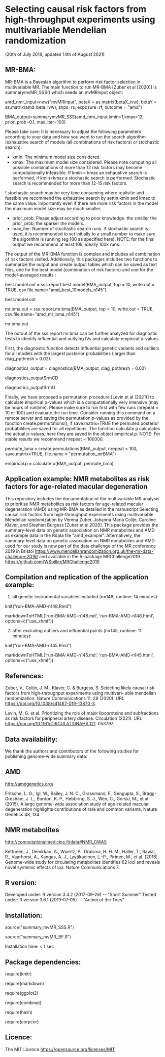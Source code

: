 # Selecting causal risk factors from high-throughput experiments using multivariable Mendelian randomization

(20th of July 2018, updated 14th of August 2021)


MR-BMA:
-------------
MR-BMA is a Bayesian algorithm to perform risk factor selection in multivariable MR. 
The main function to run MR-BMA [Zuber et al (2020)] is summarymvMR_SSS() which needs an mvMRInput object:

amd_nmr_input=new("mvMRInput", betaX = as.matrix(betaX_ivw), betaY = as.matrix(amd_beta_ivw), snps=rs, exposure=rf, outcome = "amd")

BMA_output=summarymvMR_SSS(amd_nmr_input,kmin=1,kmax=12, prior_prob=0.1, max_iter=100)

Please take care: It is necessary to adjust the following parameters according to your data and how you want to run the search algorithm (exhaustive search of models (all combinations of risk factors) or stochastic search):

- kmin: The minimum model size considered.
- kmax: The maximum model size considered. Please note computing all possible combinations of more than 12 risk factors may become computationally infeasible. If kmin = kmax an exhaustive search is performed, if kmin<kmax a stochastic search is performed. Stochastic search is recommended for more than 12-15 risk factors.

! stochastic search may be very time consuming where realisitic and feasible we recommend the exhaustive search by settin kmin and kmax to the same value. Importantly even if there are more risk factors in the model the maximum model size may be much smaller.

- prior_prob: Please adjust according to prior knowledge. the smaller the prior_prob, the sparser the models.
- max_iter: Number of stochastic search runs. If stochastic search is used, it is recommended to set initially to a small number to make sure the algorithm is running (eg 100 as specified here). NOTE: for the final output we recommend at least 10k, ideally 100k runs.

The output of the MR-BMA function is complex and includes all combination of risk factors visited. Additionally, this packages includes two functions to summarize the output and create output tables which can be saved as text files, one for the best model (combination of risk factors) and one for the model-averaged results :

best.model.out = sss.report.best.model(BMA_output, top = 10, write.out = TRUE, csv.file.name="amd_best_10models_n145")

best.model.out

mr.bma.out = sss.report.mr.bma(BMA_output, top = 10, write.out = TRUE, csv.file.name="amd_mr_bma_n145")

mr.bma.out


The outout of the sss.report.mr.bma can be further analyzed for diagnostic tests to identify influential and outlying IVs and calculate empirical p-values.

First, the diagnostic function detects influential genetic variants and outliers for all models with the largest posterior probabilities (larger than diag_ppthresh = 0.02). 

diagnostics_output = diagnostics(BMA_output, diag_ppthresh = 0.02)

diagnostics_output$rmCD

diagnostics_output$rmO

Finally, we have proposed a permutation procedure [Levin et al (2021)] to calculate empirical p-values which is a computationally very intensive (may be hours of runtime). Please make sure to run first with few runs (nrepeat = 10 or 100) and evaluate the run time. Consider running this command on a remote server and saving the permutation p-values as provided by the function create.permutations(), if save.matrix=TRUE the permuted posterior probabilities are saved for all repetitions. The function calculate.p calculates the actual p-values, here they are saved in the object empirical.p. 
NOTE: For stable results we recommend nrepeat = 100000.

permute_bma = create.permutations(BMA_output, nrepeat = 100, save.matrix=TRUE, file.name = "permutation_mrBMA")

empirical.p = calculate.p(BMA_output, permute_bma)



Application example: NMR metabolites as risk factors for age-related macular degeneration
--------------------------
This repository includes the documentation of the multivariable MR analysis to prioritise NMR metabolites as risk factors for age-related macular degeneration (AMD) using MR-BMA as detailed in the manuscript Selecting causal risk factors from high-throughput experiments using multivariable Mendelian randomization by Verena Zuber, Johanna Maria Colijn, Caroline Klaver, and Stephen Burgess [Zuber et al 2020].
This package provides the summary-level data on genetic association on NMR metabolites and AMD as example data in the Rdata file "amd_example".  Alternatively, the summary-level data on genetic association on NMR metabolites and AMD used for our study is now part of the data challenge of the MR conference 2019 in Bristol
https://www.mendelianrandomization.org.uk/the-mr-data-challenge-2019/
and available in the R-package MRChallenge2019
https://github.com/WSpiller/MRChallenge2019


Compilation and replication of the application example:
------------------------------------------------------

1. all genetic instrumental variables included (n=148, runtime: 14 minutes):

knit("run-BMA-AMD-n148.Rmd")

markdownToHTML('run-BMA-AMD-n148.md', 'run-BMA-AMD-n148.html', options=c("use_xhml"))

2. after excluding outliers and influential points (n=145, runtime: 11 minutes):

knit("run-BMA-AMD-n145.Rmd")

markdownToHTML('run-BMA-AMD-n145.md', 'run-BMA-AMD-n145.html', options=c("use_xhml"))




References:
-----------
Zuber, V., Colijn, J. M., Klaver, C. & Burgess, S. Selecting likely causal risk factors from high-throughput experiments using multivari- able mendelian randomization. Nature Communications 11, 29 (2020). URL https://doi.org/10.1038/s41467-019-13870-3.

Levin, M. G. et al. Prioritizing the role of major lipoproteins and subfractions as risk factors for peripheral artery disease. Circulation (2021). URL https://doi.org/10.1161/CIRCULATIONAHA.121. 053797.



Data availability:
------------------
We thank the authors and contributors of the following studies for publishing genome-wide summary data:


AMD
---
http://amdgenetics.org/

Fritsche, L. G., Igl, W., Bailey, J. N. C., Grassmann, F., Sengupta, S., Bragg-Gresham, J. L., Burdon, K. P., Hebbring, S. J., Wen, C., Gorski, M., et al. (2015). A large genome-wide association study of age-related macular degeneration highlights contributions of rare and common variants. Nature Genetics 48, 134 

NMR metabolites
---------------
http://computationalmedicine.fi/data#NMR_GWAS

Kettunen, J., Demirkan, A., Wuertz, P., Draisma, H. H. M., Haller, T., Rawal, R., Vaarhorst, A., Kangas, A. J., Lyytikaeinen, L.-P., Pirinen, M., et al. (2016). Genome-wide study for circulating metabolites identifies 62 loci and reveals novel systemic effects of lpa. Nature Communications 7.



R version:
----------
Developed under: R version 3.4.2 (2017-09-28) -- "Short Summer"
Tested under: R version 3.6.1 (2019-07-05) -- "Action of the Toes"



Installation:
-------------

source("summary_mvMR_SSS.R")

source("summary_mvMR_BF.R")

Installation time: < 1 sec




Package dependencies:
---------------------

require(knitr)

require(markdown)

require(ggplot2)

require(combinat)

require(hash)

require(corpcor)



Licence:
---------

The MIT Licence
https://opensource.org/licenses/MIT
